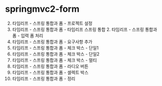 # springmvc2-form

2. 타임리프 - 스프링 통합과 폼 - 프로젝트 설정
2. 타임리프 - 스프링 통합과 폼 - 타임리프 스프링 통합 2. 타임리프 - 스프링 통합과 폼 - 입력 폼 처리
2. 타임리프 - 스프링 통합과 폼 - 요구사항 추가
2. 타임리프 - 스프링 통합과 폼 - 체크 박스 - 단일1
2. 타임리프 - 스프링 통합과 폼 - 체크 박스 - 단일2
2. 타임리프 - 스프링 통합과 폼 - 체크 박스 - 멀티
2. 타임리프 - 스프링 통합과 폼 - 라디오 버튼
2. 타임리프 - 스프링 통합과 폼 - 셀렉트 박스
2. 타임리프 - 스프링 통합과 폼 - 정리
